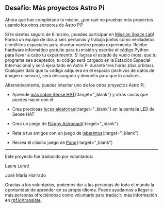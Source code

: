 ## Desafío: Más proyectos Astro Pi

Ahora que has completado tu misión, ¿por qué no pruebas más proyectos usando los otros sensores de Astro Pi?

Si te sientes seguro de ti mismo, ¡puedes participar en [Mission Space Lab](https://astro-pi.org/missions/space-lab/)! Forma un equipo de dos a seis personas y trabaja juntos como verdaderos científicos espaciales para diseñar vuestro propio experimento. Recibe hardware informático gratuito para tu misión y escribe el código Python para llevar a cabo tu experimento. Si logras el estado de vuelo (nota: que tu programa sea aceptado), tu código será cargado en la Estación Espacial Internacional y será ejecutado en Astro Pi durante tres horas (dos órbitas). Cualquier dato que tu código adquiera en el espacio (archivos de datos de imagen o sensor), será descargado y devuelto para que lo analices.

Alternativamente, puedes intentar uno de los otros proyectos Astro Pi:

+ Aprende [más sobre Sense HAT](https://projects.raspberrypi.org/es-ES/projects/getting-started-with-the-sense-hat){:target="_blank"} y otras cosas que puedes hacer con él

+ Crea preciosas [luces aleatorias](https://projects.raspberrypi.org/es-ES/projects/sense-hat-random-sparkles){:target="_blank"} en la pantalla LED de Sense HAT

+ Crea un juego de [Flappy Astronaut](https://projects.raspberrypi.org/es-ES/projects/flappy-astronaut){:target="_blank"}

+ Reta a tus amigos con un juego de [laberintos](https://projects.raspberrypi.org/es-ES/projects/sense-hat-marble-maze){:target="_blank"}

+ Recrea el clásico juego de [Pong](https://projects.raspberrypi.org/es-ES/projects/sense-hat-pong){:target="_blank"}


***
Este proyecto fue traducido por voluntarios:

Laura Lurati

José María Honrado

Gracias a los voluntarios, podemos dar a las personas de todo el mundo la oportunidad de aprender en su propio idioma. Puede ayudarnos a llegar a más personas ofreciéndose como voluntario para traducir; más información en [rpf.io/translate](https://rpf.io/translate).